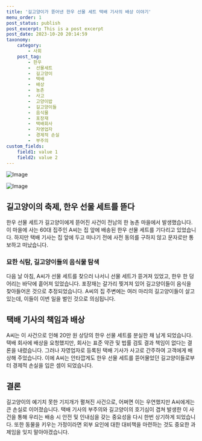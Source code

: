 ```yaml
---
title: '길고양이가 뜯어낸 한우 선물 세트 택배 기사의 배상 이야기'
menu_order: 1
post_status: publish
post_excerpt: This is a post excerpt
post_date: 2023-10-20 20:14:59
taxonomy:
    category:
        - 사회
    post_tag:
        - 한우
        -  선물세트
        -  길고양이
        -  택배
        -  배상
        -  농촌
        -  사고
        -  고양이밥
        -  길고양이들
        -  음식물
        -  포장재
        -  택배회사
        -  자영업자
        -  경제적 손실
        -  부주의
custom_fields:
    field1: value 1
    field2: value 2
---
```


![Image](https://imgnews.pstatic.net/image/660/2024/02/06/0000055074_001_20240206171201674.jpg?type=w647)

![Image](https://imgnews.pstatic.net/image/660/2024/02/06/0000055074_002_20240206171201710.jpg?type=w647)


## 길고양이의 축제, 한우 선물 세트를 뜯다

한우 선물 세트가 길고양이에게 뜯어진 사건이 전남의 한 농촌 마을에서 발생했습니다. 이 마을에 사는 60대 집주인 A씨는 집 앞에 배송된 한우 선물 세트를 기다리고 있었습니다. 하지만 택배 기사는 집 앞에 두고 떠나기 전에 사전 동의를 구하지 않고 문자로만 통보하고 떠났습니다. 

### 묘한 식탐, 길고양이들의 음식물 탐색

다음 날 아침, A씨가 선물 세트를 찾으러 나서니 선물 세트가 뜯겨져 있었고, 한우 한 덩어리는 바닥에 흩어져 있었습니다. 포장재는 갈가리 찢겨져 있어 길고양이들이 음식을 찾아들어온 것으로 추정되었습니다. A씨의 집 주변에는 여러 마리의 길고양이들이 살고 있는데, 이들이 이번 일을 벌인 것으로 의심됩니다.

## 택배 기사의 책임과 배상

A씨는 이 사건으로 인해 20만 원 상당의 한우 선물 세트를 분실한 채 남게 되었습니다. 택배 회사에 배상을 요청했지만, 회사는 표준 약관 및 법률 검토 결과 책임이 없다는 결론을 내렸습니다. 그러나 자영업자로 등록된 택배 기사가 사고로 간주하여 고객에게 배상해 주었습니다. 이에 A씨는 안타깝게도 한우 선물 세트를 뜯어물었던 길고양이들로부터 경제적 손실을 입은 셈이 되었습니다.

## 결론

길고양이의 예기치 못한 기지개가 펼쳐진 사건으로, 어쩌면 이는 우연했지만 A씨에게는 큰 손실로 이어졌습니다. 택배 기사의 부주의와 길고양이의 호기심이 겹쳐 발생한 이 사건을 통해 우리는 배송 시 안전 및 인내심을 갖는 중요성을 다시 한번 상기하게 되었습니다. 또한 동물을 키우는 가정이라면 외부 요인에 대한 대비책을 마련하는 것도 중요한 과제임을 잊지 말아야겠습니다.

